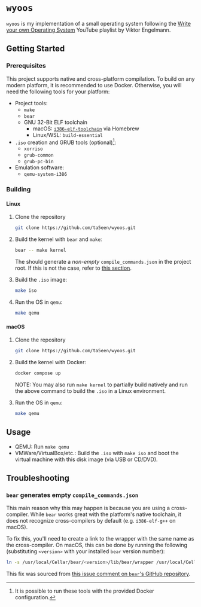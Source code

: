 # `wyoos`

`wyoos` is my implementation of a small operating system following the [Write
your own Operating System][wyoos-yt-playlist] YouTube playlist by Viktor
Engelmann.

## Getting Started

### Prerequisites

This project supports native and cross-platform compilation. To build on any
modern platform, it is recommended to use Docker. Otherwise, you will need the
following tools for your platform:

- Project tools:
  - `make`
  - `bear`
  - GNU 32-Bit ELF toolchain
    - macOS: [`i386-elf-toolchain`][i386-elf-toolchain] via Homebrew
    - Linux/WSL: `build-essential`
- `.iso` creation and GRUB tools (optional)[^1]:
  - `xorriso`
  - `grub-common`
  - `grub-pc-bin`
- Emulation software:
  - `qemu-system-i386`

[^1]: It is possible to run these tools with the provided Docker configuration.

### Building

#### Linux

1. Clone the repository

    ```sh
    git clone https://github.com/ta5een/wyoos.git
    ```

1. Build the kernel with `bear` and `make`:

    ```sh
    bear -- make kernel
    ```

    The should generate a *non-empty* `compile_commands.json` in the project
    root. If this is not the case, refer to [this
    section](#bear-generates-empty-compile_commandsjson).

1. Build the `.iso` image:

    ```sh
    make iso
    ```

1. Run the OS in `qemu`:

    ```sh
    make qemu
    ```

#### macOS

1. Clone the repository

    ```sh
    git clone https://github.com/ta5een/wyoos.git
    ```

1. Build the kernel with Docker:

    ```sh
    docker compose up
    ```

    NOTE: You may also run `make kernel` to partially build natively and run
    the above command to build the `.iso` in a Linux environment.

1. Run the OS in `qemu`:

    ```sh
    make qemu
    ```

## Usage

- QEMU: Run `make qemu`
- VMWare/VirtualBox/etc.: Build the `.iso` with `make iso` and boot the virtual
  machine with this disk image (via USB or CD/DVD).

## Troubleshooting

### `bear` generates empty `compile_commands.json`

This main reason why this may happen is because you are using a cross-compiler.
While `bear` works great with the platform's native toolchain, it does not
recognize cross-compilers by default (e.g. `i386-elf-g++` on macOS).

To fix this, you'll need to create a link to the wrapper with the same name as
the cross-compiler. On macOS, this can be done by running the following
(substituting `<version>` with your installed `bear` version number):

```sh
ln -s /usr/local/Cellar/bear/<version>/lib/bear/wrapper /usr/local/Cellar/bear/<version>/lib/bear/wrapper.d/i386-elf-g++
```

This fix was sourced from [this issue comment on `bear`'s GitHub repository][bear-gh-issue-comment].

[wyoos-yt-playlist]: https://www.youtube.com/playlist?list=PLHh55M_Kq4OApWScZyPl5HhgsTJS9MZ6M
[i386-elf-toolchain]: https://github.com/nativeos/homebrew-i386-elf-toolchain
[bear-gh-issue-comment]: https://github.com/rizsotto/Bear/issues/561#issuecomment-1921214908
